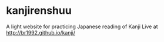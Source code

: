 kanjirenshuu
============

A light website for practicing Japanese reading of Kanji
Live at http://br1992.github.io/kanji/
